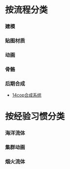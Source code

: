 # 按流程分类

### 建模

### 贴图材质

### 动画

### 骨骼


### 后期合成

* [14cop合成系统](https://www.bilibili.com/video/av34340416?p=14)

# 按经验习惯分类

### 海洋流体

### 集群动画

### 烟火流体
